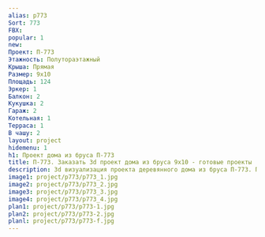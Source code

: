 ```yaml
---
alias: p773
Sort: 773
FBX: 
popular: 1
new: 
Проект: П-773
Этажность: Полутораэтажный
Крыша: Прямая
Размер: 9х10
Площадь: 124
Эркер: 1
Балкон: 2
Кукушка: 2
Гараж: 2
Котельная: 1
Терраса: 1
В чашу: 2
layout: project
hidemenu: 1
h1: Проект дома из бруса П-773
title: П-773. Заказать 3d проект дома из бруса 9х10 - готовые проекты
description: 3d визуализация проекта деревянного дома из бруса П-773. Площадь 124 м2, размер 9х10. Вы можете внести любые изменения в проект.
image1: project/p773/p773_1.jpg
image2: project/p773/p773_2.jpg
image3: project/p773/p773_3.jpg
image4: project/p773/p773_4.jpg
plan1: project/p773/p773-1.jpg
plan2: project/p773/p773-2.jpg
planl: project/p773/p773-f.jpg
---
```

